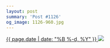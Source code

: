 ```yaml
---
layout: post
summary: 'Post #1126'
og_image: 1126-960.jpg
---
```


<p>
 <time>
  <a href="/1126">
   {{ page.date | date: "%B %-d, %Y" }}
  </a>
 </time>
 <a href="/1126">
  <img sizes="(min-width: 700px) 50vw, calc(100vw - 2rem)" src="{{ site.assets_url }}/1126-480.jpg" srcset="{{ site.assets_url }}/1126-240.jpg 240w, {{ site.assets_url }}/1126-480.jpg 480w, {{ site.assets_url }}/1126-720.jpg 720w, {{ site.assets_url }}/1126-960.jpg 960w"/>
 </a>
</p>
